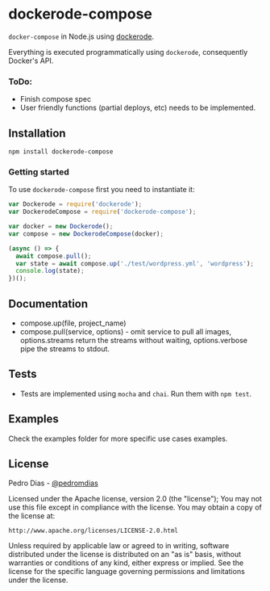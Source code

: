 # dockerode-compose

`docker-compose` in Node.js using [dockerode](https://github.com/apocas/dockerode).

Everything is executed programmatically using `dockerode`, consequently Docker's API.


### ToDo:
* Finish compose spec
* User friendly functions (partial deploys, etc) needs to be implemented.

## Installation

`npm install dockerode-compose`


### Getting started

To use `dockerode-compose` first you need to instantiate it:

``` js
var Dockerode = require('dockerode');
var DockerodeCompose = require('dockerode-compose');

var docker = new Dockerode();
var compose = new DockerodeCompose(docker);

(async () => {
  await compose.pull();
  var state = await compose.up('./test/wordpress.yml', 'wordpress');
  console.log(state);
})();
```

## Documentation

- compose.up(file, project_name)
- compose.pull(service, options) - omit service to pull all images, options.streams return the streams without waiting, options.verbose pipe the streams to stdout.

## Tests

 * Tests are implemented using `mocha` and `chai`. Run them with `npm test`.

## Examples

Check the examples folder for more specific use cases examples.

## License

Pedro Dias - [@pedromdias](https://twitter.com/pedromdias)

Licensed under the Apache license, version 2.0 (the "license"); You may not use this file except in compliance with the license. You may obtain a copy of the license at:

    http://www.apache.org/licenses/LICENSE-2.0.html

Unless required by applicable law or agreed to in writing, software distributed under the license is distributed on an "as is" basis, without warranties or conditions of any kind, either express or implied. See the license for the specific language governing permissions and limitations under the license.
